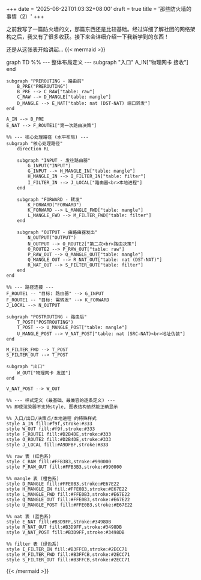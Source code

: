 +++
date = '2025-06-22T01:03:32+08:00'
draft = true
title = '那些防火墙的事情（2）'
+++

之前我写了一篇防火墙的文，那篇东西还是比较基础。经过详细了解社团的网络架构之后，我又有了很多收获。接下来会详细介绍一下我新学到的东西！

还是从这张表开始讲起...
{{< mermaid >}}

graph TD
    %% --- 整体布局定义 ---
    subgraph "入口"
        A_IN["物理网卡 接收"]
    end

    subgraph "PREROUTING - 路由前"
        B_PRE("PREROUTING")
        B_PRE --> C_RAW["table: raw"]
        C_RAW --> D_MANGLE["table: mangle"]
        D_MANGLE --> E_NAT["table: nat (DST-NAT) 端口转发"]
    end

    A_IN --> B_PRE
    E_NAT --> F_ROUTE1["第一次路由决策"]

    %% --- 核心处理路径 (水平布局) ---
    subgraph "核心处理路径"
        direction RL

        subgraph "INPUT - 发往路由器"
            G_INPUT("INPUT")
            G_INPUT --> H_MANGLE_IN["table: mangle"]
            H_MANGLE_IN --> I_FILTER_IN["table: filter"]
            I_FILTER_IN --> J_LOCAL["路由器<br>本地进程"]
        end

        subgraph "FORWARD - 转发"
            K_FORWARD("FORWARD")
            K_FORWARD --> L_MANGLE_FWD["table: mangle"]
            L_MANGLE_FWD --> M_FILTER_FWD["table: filter"]
        end
        
        subgraph "OUTPUT - 由路由器发出"
            N_OUTPUT("OUTPUT")
            N_OUTPUT --> O_ROUTE2["第二次<br>路由决策"]
            O_ROUTE2 --> P_RAW_OUT["table: raw"]
            P_RAW_OUT --> Q_MANGLE_OUT["table: mangle"]
            Q_MANGLE_OUT --> R_NAT_OUT["table: nat (DST-NAT)"]
            R_NAT_OUT --> S_FILTER_OUT["table: filter"]
        end
    end

    %% --- 路径连接 ---
    F_ROUTE1 -- "目标: 路由器" --> G_INPUT
    F_ROUTE1 -- "目标: 需转发" --> K_FORWARD
    J_LOCAL --> N_OUTPUT

    subgraph "POSTROUTING - 路由后"
        T_POST("POSTROUTING")
        T_POST --> U_MANGLE_POST["table: mangle"]
        U_MANGLE_POST --> V_NAT_POST["table: nat (SRC-NAT)<br>地址伪装"]
    end
    
    M_FILTER_FWD --> T_POST
    S_FILTER_OUT --> T_POST

    subgraph "出口"
        W_OUT["物理网卡 发送"]
    end
    
    V_NAT_POST --> W_OUT

    %% --- 样式定义 (最基础、最兼容的逐条定义) ---
    %% 即使渲染器不支持style, 图表结构依然能正确显示
    
    %% 入口/出口/决策点/本地进程 的特殊样式
    style A_IN fill:#f9f,stroke:#333
    style W_OUT fill:#f9f,stroke:#333
    style F_ROUTE1 fill:#D2B4DE,stroke:#333
    style O_ROUTE2 fill:#D2B4DE,stroke:#333
    style J_LOCAL fill:#A9DFBF,stroke:#333

    %% raw 表 (红色系)
    style C_RAW fill:#FFB3B3,stroke:#990000
    style P_RAW_OUT fill:#FFB3B3,stroke:#990000
    
    %% mangle 表 (橙色系)
    style D_MANGLE fill:#FFE0B3,stroke:#E67E22
    style H_MANGLE_IN fill:#FFE0B3,stroke:#E67E22
    style L_MANGLE_FWD fill:#FFE0B3,stroke:#E67E22
    style Q_MANGLE_OUT fill:#FFE0B3,stroke:#E67E22
    style U_MANGLE_POST fill:#FFE0B3,stroke:#E67E22

    %% nat 表 (蓝色系)
    style E_NAT fill:#B3D9FF,stroke:#3498DB
    style R_NAT_OUT fill:#B3D9FF,stroke:#3498DB
    style V_NAT_POST fill:#B3D9FF,stroke:#3498DB

    %% filter 表 (绿色系)
    style I_FILTER_IN fill:#B3FFCB,stroke:#2ECC71
    style M_FILTER_FWD fill:#B3FFCB,stroke:#2ECC71
    style S_FILTER_OUT fill:#B3FFCB,stroke:#2ECC71

{{< /mermaid >}}


